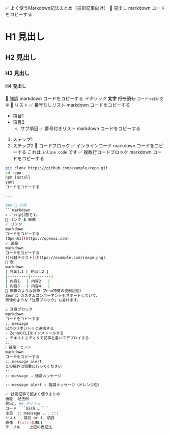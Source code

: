 ✅ よく使うMarkdown記法まとめ（技術記事向け）
📌 見出し
markdown
コードをコピーする
# H1 見出し
## H2 見出し
### H3 見出し
#### H4 見出し
📌 強調
markdown
コードをコピーする
*イタリック*
**太字**
~~打ち消し~~
`コードっぽい文字`
📌 リスト
✅ 番号なしリスト
markdown
コードをコピーする
- 項目1
- 項目2
  - サブ項目
✅ 番号付きリスト
markdown
コードをコピーする
1. ステップ1
2. ステップ2
📌 コードブロック
✅ インラインコード
markdown
コードをコピーする
これは `inline code` です
✅ 複数行コードブロック
markdown
コードをコピーする
```bash
git clone https://github.com/example/repo.git
cd repo
npm install
yaml
コードをコピーする

---

### 📌 引用
```markdown
> これは引用です。
📌 リンク & 画像
✅ リンク
markdown
コードをコピーする
[OpenAI](https://openai.com)
✅ 画像
markdown
コードをコピーする
![代替テキスト](https://example.com/image.png)
📌 表
markdown
| 見出し1 | 見出し2 |
|---------|---------|
| 内容1   | 内容2   |
| 内容3   | 内容4   |
🎨 画像のような装飾（Zenn特有の便利記法）
Zennは カスタムコンポーネントもサポートしていて、
画像のような「注意ブロック」も書けます。

⚠️ 注意ブロック
markdown
コードをコピーする
:::message
Gitのリポジトリと連携する
- ZennのCLIをインストールする
- テキストエディタで記事を書いてデプロイする
:::
ℹ️ 補足・ヒント
markdown
コードをコピーする
:::message alert
この操作は慎重に行ってください
:::
:::message → 通常メッセージ

:::message alert → 強調メッセージ（オレンジ色）

✅ 技術記事で超よく使うまとめ
機能	記法例
見出し	## タイトル
コード	```bash … ```
注意	:::message ... :::
リスト	- 項目 or 1. 項目
画像	![alt](URL)
テーブル	上記の表記法

